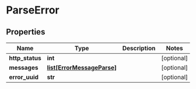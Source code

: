 # ParseError

## Properties
| Name | Type | Description | Notes |
| ------------ | ------------- | ------------- | ------------- |
| **http_status** | **int** |  | [optional]  |
| **messages** | [**list[ErrorMessageParse]**](ErrorMessageParse.md) |  | [optional]  |
| **error_uuid** | **str** |  | [optional]  |


